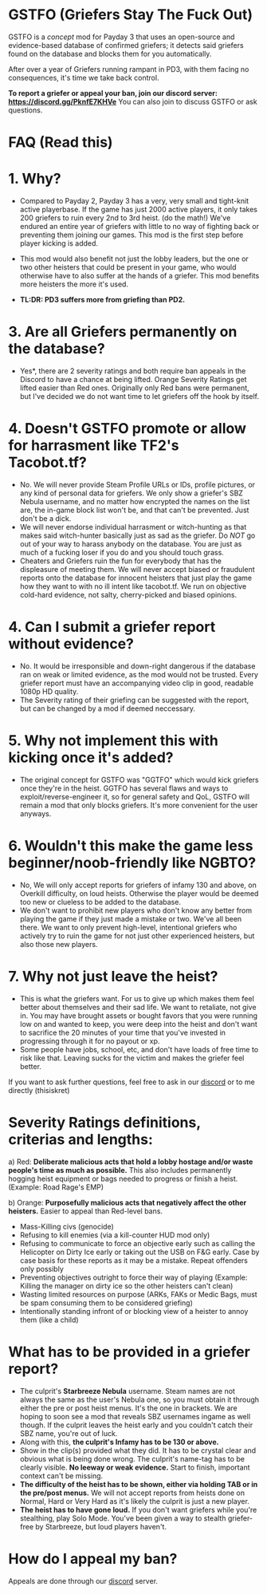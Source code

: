 # GSTFO (Griefers Stay The Fuck Out)
GSTFO is a *concept* mod for Payday 3 that uses an open-source and evidence-based database of confirmed griefers; it detects said griefers found on the database and blocks them for you automatically.

After over a year of Griefers running rampant in PD3, with them facing no consequences, it's time we take back control.

**To report a griefer or appeal your ban, join our discord server: https://discord.gg/PknfE7KHVe**
You can also join to discuss GSTFO or ask questions. 

# FAQ (Read this)

# 1. Why?
* Compared to Payday 2, Payday 3 has a very, very small and tight-knit active playerbase. If the game has just 2000 active players, it only takes 200 griefers to ruin every 2nd to 3rd heist. (do the math!) We've endured an entire year of griefers with little to no way of fighting back or preventing them joining our games. This mod is the first step before player kicking is added.
* This mod would also benefit not just the lobby leaders, but the one or two other heisters that could be present in your game, who would otherwise have to also suffer at the hands of a griefer. This mod benefits more heisters the more it's used.

* **TL:DR: PD3 suffers more from griefing than PD2.**

# 3. Are all Griefers permanently on the database?
* Yes*, there are 2 severity ratings and both require ban appeals in the Discord to have a chance at being lifted. Orange Severity Ratings get lifted easier than Red ones.
Originally only Red bans were permanent, but I've decided we do not want time to let griefers off the hook by itself.

# 4. Doesn't GSTFO promote or allow for harrasment like TF2's Tacobot.tf?
* No. We will never provide Steam Profile URLs or IDs, profile pictures, or any kind of personal data for griefers. We only show a griefer's SBZ Nebula username, and no matter how encrypted the names on the list are, the in-game block list won't be, and that can't be prevented. Just don't be a dick.
* We will never endorse individual harrasment or witch-hunting as that makes said witch-hunter basically just as sad as the griefer. Do *NOT* go out of your way to harass anybody on the database. You are just as much of a fucking loser if you do and you should touch grass.
* Cheaters and Griefers ruin the fun for everybody that has the displeasure of meeting them. We will never accept biased or fraudulent reports onto the database for innocent heisters that just play the game how they want to with no ill intent like tacobot.tf. We run on objective cold-hard evidence, not salty, cherry-picked and biased opinions.

# 4. Can I submit a griefer report without evidence?
* No. It would be irresponsible and down-right dangerous if the database ran on weak or limited evidence, as the mod would not be trusted. Every griefer report must have an accompanying video clip in good, readable 1080p HD quality.
* The Severity rating of their griefing can be suggested with the report, but can be changed by a mod if deemed neccessary.

# 5. Why not implement this with kicking once it's added?
* The original concept for GSTFO was "GGTFO" which would kick griefers once they're in the heist. GGTFO has several flaws and ways to exploit/reverse-engineer it, so for general safety and QoL, GSTFO will remain a mod that only blocks griefers. It's more convenient for the user anyways.

# 6. Wouldn't this make the game less beginner/noob-friendly like NGBTO?
* No, We will only accept reports for griefers of infamy 130 and above, on Overkill difficulty, on loud heists. Otherwise the player would be deemed too new or clueless to be added to the database.
* We don't want to prohibit new players who don't know any better from playing the game if they just made a mistake or two. We've all been there. We want to only prevent high-level, intentional griefers who actively try to ruin the game for not just other experienced heisters, but also those new players.

# 7. Why not just leave the heist?
* This is what the griefers want. For us to give up which makes them feel better about themselves and their sad life. We want to retaliate, not give in. You may have brought assets or bought favors that you were running low on and wanted to keep, you were deep into the heist and don't want to sacrifice the 20 minutes of your time that you've invested in progressing through it for no payout or xp. 
* Some people have jobs, school, etc, and don't have loads of free time to risk like that. Leaving sucks for the victim and makes the griefer feel better. 

If you want to ask further questions, feel free to ask in our [discord](https://discord.gg/PknfE7KHVe) or to me directly (thisiskret)

# Severity Ratings definitions, criterias and lengths:

a) Red:
**Deliberate malicious acts that hold a lobby hostage and/or waste people's time as much as possible.**
This also includes permanently hogging heist equipment or bags needed to progress or finish a heist. (Example: Road Rage's EMP)

b) Orange:
**Purposefully malicious acts that negatively affect the other heisters.** Easier to appeal than Red-level bans.
* Mass-Killing civs (genocide)
* Refusing to kill enemies (via a kill-counter HUD mod only)
* Refusing to communicate to force an objective early such as calling the Helicopter on Dirty Ice early or taking out the USB on F&G early. Case by case basis for these reports as it may be a mistake. Repeat offenders only possibly
* Preventing objectives outright to force their way of playing (Example: Killing the manager on dirty ice so the other heisters can't clean)
* Wasting limited resources on purpose (ARKs, FAKs or Medic Bags, must be spam consuming them to be considered griefing)
* Intentionally standing infront of or blocking view of a heister to annoy them (like a child)

# What has to be provided in a griefer report?
* The culprit's __**Starbreeze Nebula**__ username. Steam names are not always the same as the user's Nebula one, so you must obtain it through either the pre or post heist menus. It's the one in brackets. We are hoping to soon see a mod that reveals SBZ usernames ingame as well though. If the culprit leaves the heist early and you couldn't catch their SBZ name, you're out of luck.
* Along with this, **the culprit's Infamy has to be 130 or above.**
* Show in the clip(s) provided what they did. It has to be crystal clear and obvious what is being done wrong. The culprit's name-tag has to be clearly visible. **No leeway or weak evidence.** Start to finish, important context can't be missing.
* **The difficulty of the heist has to be shown, either via holding TAB or in the pre/post menus.** We will not accept reports from heists done on Normal, Hard or Very Hard as it's likely the culprit is just a new player.
* **The heist has to have gone loud.** If you don't want griefers while you're stealthing, play Solo Mode. You've been given a way to stealth griefer-free by Starbreeze, but loud players haven't.

# How do I appeal my ban?
Appeals are done through our [discord](https://discord.gg/PknfE7KHVe) server. 
